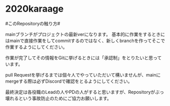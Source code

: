 # 2020karaage
#このRepositoryの触り方#

mainブランチがプロジェクトの最新verになります。
基本的に作業をするときにはmainで直接作業をしてcommitするのではなく、新しくbranchを作ってそこで作業するようにしてください。

作業が完了してその情報をGitに挙げるときには「承認制」をとりたいと思っています。

pull Requestを挙げるまでは個々人でやっていただいて構いませんが、mainにmergeする際は必ずDiscordで確認をとるようにしてください。

最終決定は各役職のLeadの人やPDの人がすると思いますが、Repositoryがぶっ壊れるという事故防止のためにご協力お願いします。
